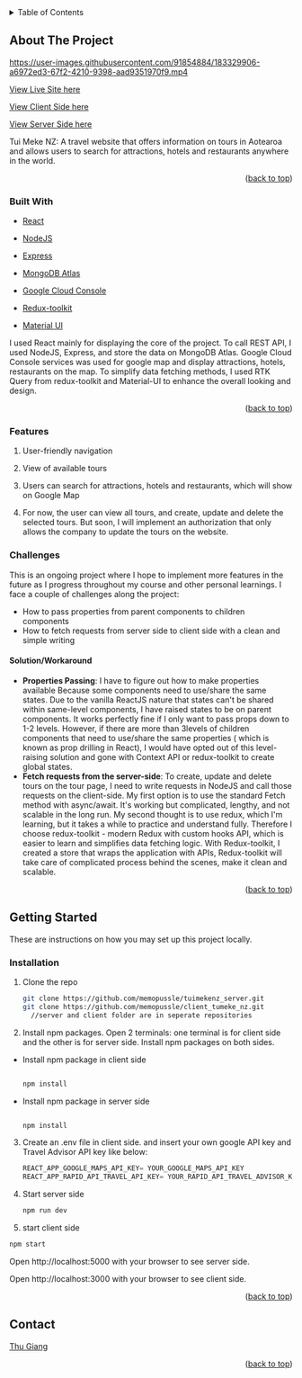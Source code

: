 
<!-- TABLE OF CONTENTS -->
<details>
  <summary>Table of Contents</summary>
  <ol>
    <li>
      <a href="#about-the-project">About The Project</a>
      <ul>
        <li><a href="#built-with">Built With</a></li>
        <li><a href="#features">Features</a></li>
        <li><a href="#challenges">Challenges</a></li>
      </ul>
    </li>
    <li>
      <a href="#getting-started">Getting Started</a>
      <ul>
        <li><a href="#installation">Installation</a></li>
      </ul>
    </li>
    <li><a href="#contact">Contact</a></li>
  </ol>
</details>



<!-- ABOUT THE PROJECT -->
## About The Project

https://user-images.githubusercontent.com/91854884/183329906-a6972ed3-67f2-4210-9398-aad9351970f9.mp4



[View Live Site here](https://tumekenz.herokuapp.com/)

[View Client Side here](https://github.com/memopussle/client_tumeke_nz)

[View Server Side here](https://github.com/memopussle/tuimekenz_server)

Tui Meke NZ: A travel website that offers information on tours in Aotearoa and allows users to search for attractions, hotels and restaurants anywhere in the world. 

<p align="right">(<a href="#readme-top">back to top</a>)</p>



### Built With
 

- [React](https://reactjs.org/)

- [NodeJS](https://nodejs.org/en/)

- [Express](https://expressjs.com/)

- [MongoDB Atlas](https://www.mongodb.com/atlas/database)

- [Google Cloud Console](https://console.cloud.google.com/)

- [Redux-toolkit](https://redux-toolkit.js.org/)

- [Material UI](https://mui.com/)

I used React mainly for displaying the core of the project. To call REST API, I used NodeJS, Express, and store the data on MongoDB Atlas. Google Cloud Console services was used for google map and display attractions, hotels, restaurants on the map. To simplify data fetching methods, I used RTK Query from redux-toolkit and Material-UI to enhance the overall looking and design. 

<p align="right">(<a href="#readme-top">back to top</a>)</p>

### Features
  <ol>
        <li><p>User-friendly navigation</p></li>
        <li><p>View of available tours</p></li>
        <li><p>Users can search for attractions, hotels and restaurants, which will show on Google Map</p></li>
        <li><p>For now, the user can view all tours, and create, update and delete the selected tours. But soon, I will implement an authorization that only allows the company to update the tours on the website.</p></li>
  </ol>


### Challenges

This is an ongoing project where I hope to implement more features in the future as I progress throughout my course and other personal learnings. I face a couple of challenges along the project:
- How to pass properties from parent components to children components
- How to fetch requests from server side to client side with a clean and simple writing

#### Solution/Workaround
- **Properties Passing**: I have to figure out how to make properties available Because some components need to use/share the same states. Due to the vanilla ReactJS nature that states can't be shared within same-level components, I have raised states to be on parent components. It works perfectly fine if I only want to pass props down to 1-2 levels. However, if there are more than 3levels of children components that need to use/share the same properties ( which is known as prop drilling in React), I would have opted out of this level-raising solution and gone with Context API or redux-toolkit to create global states.
- **Fetch requests from the server-side**: To create, update and delete tours on the tour page, I need to write requests in NodeJS and call those requests on the client-side. My first option is to use the standard Fetch method with async/await. It's working but complicated, lengthy, and not scalable in the long run. My second thought is to use redux, which I'm learning, but it takes a while to practice and understand fully. Therefore I choose redux-toolkit - modern Redux with custom hooks API, which is easier to learn and simplifies data fetching logic. With Redux-toolkit, I created a store that wraps the application with APIs, Redux-toolkit will take care of complicated process behind the scenes, make it clean and scalable.


<p align="right">(<a href="#readme-top">back to top</a>)</p>


<!-- GETTING STARTED -->
## Getting Started

These are instructions on how you may set up this project locally.

### Installation


1. Clone the repo
   ```sh
   git clone https://github.com/memopussle/tuimekenz_server.git
   git clone https://github.com/memopussle/client_tumeke_nz.git
     //server and client folder are in seperate repositories
   ```
2. Install npm packages. Open 2 terminals: one terminal is for client side and the other is for server side. Install npm packages on both sides.

- Install npm package in client side

   ```sh
   
   npm install
   
   ```
- Install npm package in server side
   
   ```sh
   
   npm install
   ```
3. Create an .env file in client side. and insert your own google API key and Travel Advisor API key like below:

   ```js
   REACT_APP_GOOGLE_MAPS_API_KEY= YOUR_GOOGLE_MAPS_API_KEY
   REACT_APP_RAPID_API_TRAVEL_API_KEY= YOUR_RAPID_API_TRAVEL_ADVISOR_KEY
   ```


4. Start server side
   ```sh
   npm run dev
   ```
   
 5. start client side
 ```sh
 npm start
 
 ```
 
<p>Open http://localhost:5000 with your browser to see server side.</p>
<p>Open http://localhost:3000 with your browser to see client side.</p>

<p align="right">(<a href="#readme-top">back to top</a>)</p>



<!-- CONTACT -->
## Contact
[Thu Giang](mailto:xanhtham.cuc@gmail.com?subject=[GitHub]%20Source%20Han%20Sans)

<p align="right">(<a href="#readme-top">back to top</a>)</p>
